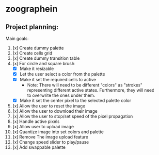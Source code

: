 # zoographein

## Project planning:

Main goals:

1. [x] Create dummy palette
1. [x] Create cells grid
1. [x] Create dummy transition table
1. [x] For circle and square brush:
   - [x] Make it resizable
   - [x] Let the user select a color from the palette
   - [x] Make it set the required cells to active
     - Note: There will need to be different "colors" as "strokes" representing different active states. Furthermore, they will need to overwrite the ones under them.
   - [x] Make it set the center pixel to the selected palette color
1. [x] Allow the user to reset the image
1. [x] Allow the user to download their image
1. [x] Allow the user to stop/set speed of the pixel propagation
1. [x] Handle active pixels
1. [x] Allow user to upload image
1. [x] Quantize image into set colors and palette
1. [x] Remove The image upload feature
1. [x] Change speed slider to play/pause
1. [x] Add swappable palette
